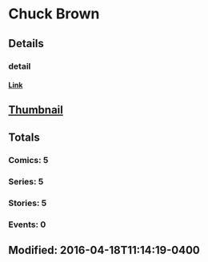 # Chuck  Brown 
## Details
### detail
#### [Link](http://marvel.com/comics/creators/12847/chuck_brown?utm_campaign=apiRef&utm_source=225578a89fc76f3d20fbffda5d17a88d)
## [Thumbnail](http://i.annihil.us/u/prod/marvel/i/mg/b/40/image_not_available.jpg)
## Totals
### Comics: 5
### Series: 5
### Stories: 5
### Events: 0
## Modified: 2016-04-18T11:14:19-0400